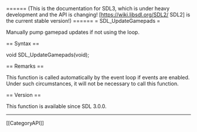 ====== (This is the documentation for SDL3, which is under heavy development and the API is changing! [https://wiki.libsdl.org/SDL2/ SDL2] is the current stable version!) ======
= SDL_UpdateGamepads =

Manually pump gamepad updates if not using the loop.

== Syntax ==

<syntaxhighlight lang='c'>
void SDL_UpdateGamepads(void);
</syntaxhighlight>

== Remarks ==

This function is called automatically by the event loop if events are
enabled. Under such circumstances, it will not be necessary to call this
function.

== Version ==

This function is available since SDL 3.0.0.

----
[[CategoryAPI]]


